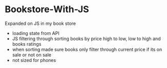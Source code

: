 # Bookstore-With-JS

Expanded on JS in my book store
- loading state from API
- JS filtering through sorting books by price high to low, low to high and books ratings
- when sorting made sure books only filter through current price if its on sale or not on sale
- not sized for phones
